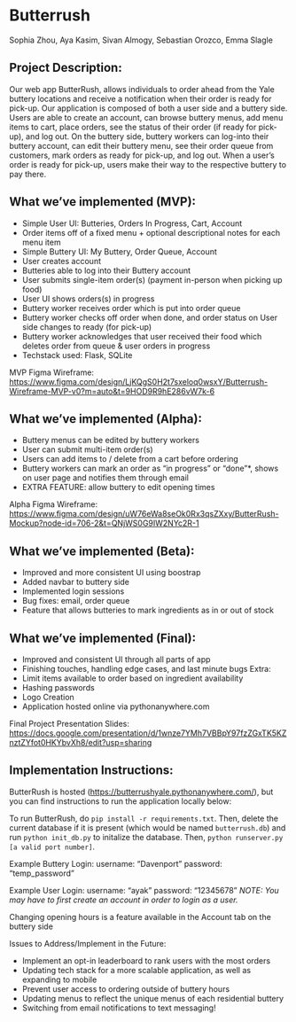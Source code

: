 # Butterrush
Sophia Zhou, Aya Kasim, Sivan Almogy, Sebastian Orozco, Emma Slagle

## Project Description:
Our web app ButterRush, allows individuals to order ahead from the Yale buttery locations and receive a notification when their order is ready for pick-up. Our application is composed of both a user side and a buttery side. Users are able to create an account, can browse buttery menus, add menu items to cart, place orders, see the status of their order (if ready for pick-up), and log out. On the buttery side, buttery workers can log-into their buttery account, can edit their buttery menu, see their order queue from customers, mark orders as ready for pick-up, and log out. When a user’s order is ready for pick-up, users make their way to the respective buttery to pay there. 

## What we’ve implemented (MVP): 
- Simple User UI: Butteries, Orders In Progress, Cart, Account
- Order items off of a fixed menu + optional descriptional notes for each menu item
- Simple Buttery UI: My Buttery, Order Queue, Account
- User creates account
- Butteries able to log into their Buttery account
- User submits single-item order(s) (payment in-person when picking up food)
- User UI shows orders(s) in progress
- Buttery worker receives order which is put into order queue
- Buttery worker checks off order when done, and order status on User side changes to ready (for pick-up)
- Buttery worker acknowledges that user received their food which deletes order from queue & user orders in progress
- Techstack used: Flask, SQLite

MVP Figma Wireframe: https://www.figma.com/design/LjKQgS0H2t7sxeloq0wsxY/Butterrush-Wireframe-MVP-v0?m=auto&t=9HOD9R9hE286vW7k-6 

## What we’ve implemented (Alpha): 
- Buttery menus can be edited by buttery workers
- User can submit multi-item order(s)
- Users can add items to / delete from a cart before ordering
- Buttery workers can mark an order as “in progress” or “done”*, shows on user page and notifies them through email
- EXTRA FEATURE: allow buttery to edit opening times 

Alpha Figma Wireframe: https://www.figma.com/design/uW76eWa8seOk0Rx3qsZXxy/ButterRush-Mockup?node-id=706-2&t=QNjWS0G9IW2NYc2R-1  

## What we’ve implemented (Beta): 
- Improved and more consistent UI using boostrap
- Added navbar to buttery side
- Implemented login sessions 
- Bug fixes: email, order queue
- Feature that allows butteries to mark ingredients as in or out of stock 

## What we’ve implemented (Final): 
- Improved and consistent UI through all parts of app
- Finishing touches, handling edge cases, and last minute bugs
Extra: 
- Limit items available to order based on ingredient availability
- Hashing passwords
- Logo Creation
- Application hosted online via pythonanywhere.com

Final Project Presentation Slides: https://docs.google.com/presentation/d/1wnze7YMh7VBBpY97fzZGxTK5KZnztZYfot0HKYbvXh8/edit?usp=sharing 

## Implementation Instructions: 

ButterRush is hosted (https://butterrushyale.pythonanywhere.com/), but you can find instructions to run the application locally below: 

To run ButterRush, do `pip install -r requirements.txt`. 
Then, delete the current database if it is present (which would be named `butterrush.db`) and run `python init_db.py` to initalize the database.
Then, `python runserver.py [a valid port number]`.

Example Buttery Login: 
username: “Davenport” 
password: “temp_password”

Example User Login: 
username: “ayak” 
password: “12345678”
*NOTE: You may have to first create an account in order to login as a user.*

Changing opening hours is a feature available in the Account tab on the buttery side

Issues to Address/Implement in the Future: 
- Implement an opt-in leaderboard to rank users with the most orders
- Updating tech stack for a more scalable application, as well as expanding to mobile
- Prevent user access to ordering outside of buttery hours
- Updating menus to reflect the unique menus of each residential buttery
- Switching from email notifications to text messaging!